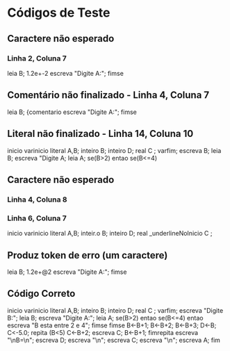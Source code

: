 # Códigos de Teste

## Caractere não esperado
### Linha 2, Coluna 7

leia B;
1.2e+-2
escreva "Digite A:";
fimse

## Comentário não finalizado - Linha 4, Coluna 7

leia B;
{comentario
escreva "Digite A:";
fimse

## Literal não finalizado - Linha 14, Coluna 10

inicio
varinicio
literal A,B;
inteiro B;
inteiro D;
real C ;
varfim;
escreva B;
leia B;
escreva "Digite A;
leia A;
se(B>2)
entao
se(B<=4)

## Caractere não esperado
### Linha 4, Coluna 8
### Linha 6, Coluna 7

inicio
varinicio
literal A,B;
inteir.o B;
inteiro D;
real _underlineNoInicio C ;

## Produz token de erro (um caractere)

leia B;
1.2e+@2
escreva "Digite A:";
fimse

## Código Correto
inicio
varinicio
literal A,B;
inteiro B;
inteiro D;
real C ;
varfim;
escreva "Digite B:";
leia B;
escreva "Digite A:";
leia A;
se(B>2)
entao
se(B<=4)
entao
escreva "B esta entre 2 e 4";
fimse
fimse
B<-B+1;
B<-B+2;
B<-B+3;
D<-B;
C<-5.0;
repita (B<5)
C<-B+2;
escreva C;
B<-B+1;
fimrepita
escreva "\nB=\n";
escreva D;
escreva "\n";
escreva C;
escreva "\n";
escreva A;
fim
